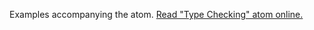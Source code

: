 

Examples accompanying the atom.
[Read "Type Checking" atom online.](https://stepik.org/lesson/401326/step/1)

